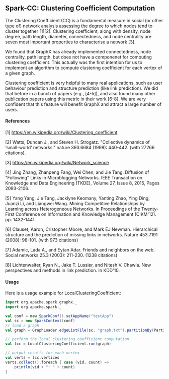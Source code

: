 ## Spark-CC: Clustering Coefficient Computation

The Clustering Coefficient (CC) is a fundamental measure in social (or other type of) network analysis assessing the degree to which nodes tend to cluster together [1][2]. Clustering coefficient, along with density, node degree, path length, diameter, connectedness, and node centrality are seven most important properties to characterise a network [3].

We found that GraphX has already implemented connectedness, node centrality, path length, but does not have a componenet for computing clustering coefficient. This actually was the first intention for us to implement an algorithm to compute clustering coefficient for each vertex of a given graph.

Clustering coefficient is very helpful to many real applications, such as user behaviour prediction and structure prediction (like link prediction). We did that before in a bunch of papers (e.g., [4-5]), and also found many other publication papers using this metric in their work [6-8]. We are very confident that this feature will benefit GraphX and attract a large number of users.


#### References

[1] https://en.wikipedia.org/wiki/Clustering_coefficient

[2] Watts, Duncan J., and Steven H. Strogatz. "Collective dynamics of ‘small-world’ networks." nature 393.6684 (1998): 440-442. (with 27266 citations).

[3] https://en.wikipedia.org/wiki/Network_science

[4] Jing Zhang, Zhanpeng Fang, Wei Chen, and Jie Tang. Diffusion of "Following" Links in Microblogging Networks. IEEE Transaction on Knowledge and Data Engineering (TKDE), Volume 27, Issue 8, 2015, Pages 2093-2106.

[5] Yang Yang, Jie Tang, Jacklyne Keomany, Yanting Zhao, Ying Ding, Juanzi Li, and Liangwei Wang. Mining Competitive Relationships by Learning across Heterogeneous Networks. In Proceedings of the Twenty-First Conference on Information and Knowledge Management (CIKM'12). pp. 1432-1441.

[6] Clauset, Aaron, Cristopher Moore, and Mark EJ Newman. Hierarchical structure and the prediction of missing links in networks. Nature 453.7191 (2008): 98-101. (with 973 citations)

[7] Adamic, Lada A., and Eytan Adar. Friends and neighbors on the web. Social networks 25.3 (2003): 211-230. (1238 citations)

[8] Lichtenwalter, Ryan N., Jake T. Lussier, and Nitesh V. Chawla. New perspectives and methods in link prediction. In KDD'10.

#### Usage
Here is a usage example for LocalClusteringCoefficient:

```Scala
import org.apache.spark.graphx._
import org.apache.spark._

val conf = new SparkConf().setAppName("testApp")
val sc = new SparkContext(conf)
// load a graph
val graph = GraphLoader.edgeListFile(sc, "graph.txt").partitionBy(PartitionStrategy.RandomVertexCut)

// perform the local clustering coefficient computation 
val lcc = LocalClusteringCoefficient.run(graph)

// output results for each vertex
val verts = lcc.vertices
verts.collect().foreach { case (vid, count) =>
    println(vid + ": " + count)
}
```
